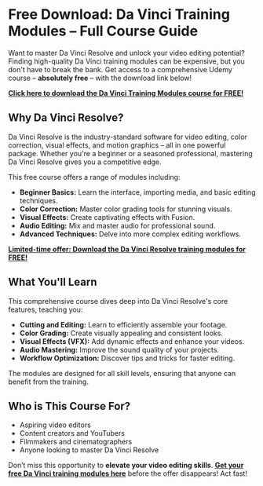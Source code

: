 # Free Download: Da Vinci Training Modules – Full Course Guide

Want to master Da Vinci Resolve and unlock your video editing potential? Finding high-quality Da Vinci training modules can be expensive, but you don't have to break the bank. Get access to a comprehensive Udemy course – **absolutely free** – with the download link below!

[**Click here to download the Da Vinci Training Modules course for FREE!**](https://udemywork.com/da-vinci-training-modules)

## Why Da Vinci Resolve?

Da Vinci Resolve is the industry-standard software for video editing, color correction, visual effects, and motion graphics – all in one powerful package. Whether you're a beginner or a seasoned professional, mastering Da Vinci Resolve gives you a competitive edge.

This free course offers a range of modules including:

*   **Beginner Basics:** Learn the interface, importing media, and basic editing techniques.
*   **Color Correction:** Master color grading tools for stunning visuals.
*   **Visual Effects:** Create captivating effects with Fusion.
*   **Audio Editing:** Mix and master audio for professional sound.
*   **Advanced Techniques:** Delve into more complex editing workflows.

[**Limited-time offer: Download the Da Vinci Resolve training modules for FREE!**](https://udemywork.com/da-vinci-training-modules)

## What You'll Learn

This comprehensive course dives deep into Da Vinci Resolve's core features, teaching you:

*   **Cutting and Editing:** Learn to efficiently assemble your footage.
*   **Color Grading:** Create visually appealing and consistent looks.
*   **Visual Effects (VFX):** Add dynamic effects and enhance your videos.
*   **Audio Mastering:** Improve the sound quality of your projects.
*   **Workflow Optimization:** Discover tips and tricks for faster editing.

The modules are designed for all skill levels, ensuring that anyone can benefit from the training.

## Who is This Course For?

*   Aspiring video editors
*   Content creators and YouTubers
*   Filmmakers and cinematographers
*   Anyone looking to master Da Vinci Resolve

Don’t miss this opportunity to **elevate your video editing skills**. **[Get your free Da Vinci training modules here](https://udemywork.com/da-vinci-training-modules)** before the offer disappears! Act fast!
